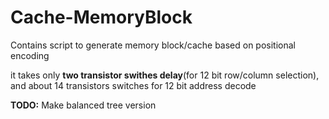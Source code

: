 # Cache-MemoryBlock
Contains script to generate memory block/cache based on positional encoding

it takes only **two transistor swithes delay**(for 12 bit row/column selection), and about 14 transistors switches for 12 bit address decode

**TODO:** Make balanced tree version
